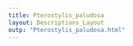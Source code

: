 ```yaml
---
title: Pterostylis_paludosa
layout: Descriptions_Layout 
outp: "Pterostylis_paludosa.html"
---
```



